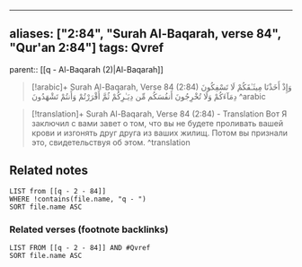 
---
aliases: ["2:84", "Surah Al-Baqarah, verse 84", "Qur'an 2:84"]
tags: Qvref
---

parent:: [[q - Al-Baqarah (2)|Al-Baqarah]]

> [!arabic]+ Surah Al-Baqarah, Verse 84 (2:84)
> <span class="quran-arabic">وَإِذْ أَخَذْنَا مِيثَـٰقَكُمْ لَا تَسْفِكُونَ دِمَآءَكُمْ وَلَا تُخْرِجُونَ أَنفُسَكُم مِّن دِيَـٰرِكُمْ ثُمَّ أَقْرَرْتُمْ وَأَنتُمْ تَشْهَدُونَ</span>
^arabic

> [!translation]+ Surah Al-Baqarah, Verse 84 (2:84) - Translation
> Вот Я заключил с вами завет о том, что вы не будете проливать вашей крови и изгонять друг друга из ваших жилищ. Потом вы признали это, свидетельствуя об этом.
^translation



## Related notes
```dataview
LIST from [[q - 2 - 84]]
WHERE !contains(file.name, "q - ")
SORT file.name ASC
```

### Related verses (footnote backlinks)
```dataview
LIST FROM [[q - 2 - 84]] AND #Qvref
SORT file.name ASC
```

